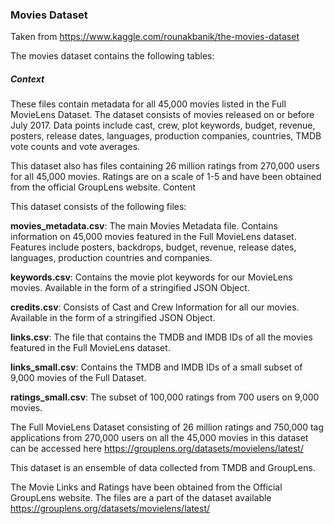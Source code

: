 ### Movies Dataset
Taken from https://www.kaggle.com/rounakbanik/the-movies-dataset

The movies dataset contains the following tables:

##### Context

These files contain metadata for all 45,000 movies listed in the Full MovieLens Dataset. The dataset consists of movies released on or before July 2017. Data points include cast, crew, plot keywords, budget, revenue, posters, release dates, languages, production companies, countries, TMDB vote counts and vote averages.

This dataset also has files containing 26 million ratings from 270,000 users for all 45,000 movies. Ratings are on a scale of 1-5 and have been obtained from the official GroupLens website.
Content

This dataset consists of the following files:

**movies_metadata.csv**: The main Movies Metadata file. Contains information on 45,000 movies featured in the Full MovieLens dataset. Features include posters, backdrops, budget, revenue, release dates, languages, production countries and companies.

**keywords.csv**: Contains the movie plot keywords for our MovieLens movies. Available in the form of a stringified JSON Object.

**credits.csv**: Consists of Cast and Crew Information for all our movies. Available in the form of a stringified JSON Object.

**links.csv**: The file that contains the TMDB and IMDB IDs of all the movies featured in the Full MovieLens dataset.

**links_small.csv**: Contains the TMDB and IMDB IDs of a small subset of 9,000 movies of the Full Dataset.

**ratings_small.csv**: The subset of 100,000 ratings from 700 users on 9,000 movies.


The Full MovieLens Dataset consisting of 26 million ratings and 750,000 tag applications from 270,000 users on all the 45,000 movies in this dataset can be accessed here
https://grouplens.org/datasets/movielens/latest/ 

This dataset is an ensemble of data collected from TMDB and GroupLens.

The Movie Links and Ratings have been obtained from the Official GroupLens website. The files are a part of the dataset
 available https://grouplens.org/datasets/movielens/latest/

